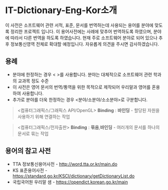 #  IT-Dictionary-Eng-Kor소개

이 사전은 소프트웨어 관련 서적, 표준, 문서를 번역하는데 사용되는 용어를 분야에 맞도록 정리한 프로젝트 입니다. 이 용어사전에는 사례에 맞추어 번역하도록 하였으며, 분야에 따라서 다른 번역을 하도록 하였습니다. 현재 주로 소프트웨어 분야로 되어 있으나 추후 정보통신영역 전체로 확대할 예정입니다. 자유롭게 의견을 주시면 감사하겠습니다. 

## 용례
* 분야에 한정하는 경우 < >를 사용합니다. 분야는 대체적으로 소프트웨어 관련 학과의 교과목 정도 수준
* 이 사전은 영어 문서의 번역/통역을 위한 목적으로 제작되어 우리말과 영어를 혼용하여 사용합니다.
* 추가로 분야를 더욱 한정하는 경우 <분야/소분야/소소분야>로 구분합니다. 

> <컴퓨터그래픽스/그래픽스 API/OpenGL> **Binding** : **바인딩** - 할당된 자원을 사용하기 위해 연결하는 작업

> <컴퓨터그래픽스/전자출판> **Binding** : **묶음**,**바인딩** - 여러개의 문서를 하나의 문서로 묶는 작업

## 용어의 참고 사전 
* TTA 정보통신용어사전 - http://word.tta.or.kr/main.do
* KS 표준용어사전 - https://standard.go.kr/KSCI/dictionary/getDictionaryList.do
* 국립국어원 우리말 샘 - https://opendict.korean.go.kr/main 
